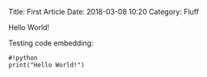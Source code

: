 Title: First Article
Date: 2018-03-08 10:20
Category: Fluff

Hello World!

Testing code embedding:

    #!python
    print("Hello World!")
    
